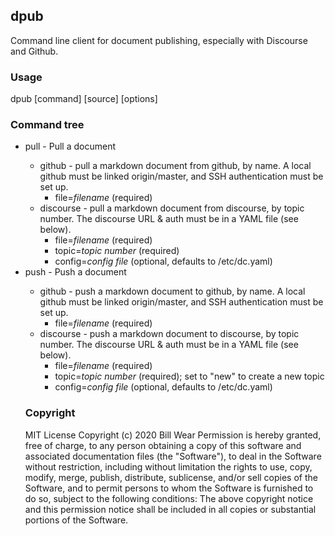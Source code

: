## dpub
Command line client for document publishing, especially with Discourse and Github.

### Usage
dpub [command] [source] [options]

### Command tree
<ul>
<li>pull - Pull a document</li>
<ul>
<li>github - pull a markdown document from github, by name.  A local github must be linked origin/master, and SSH authentication must be set up.
<ul>
<li>file=<em>filename</em> (required)
</ul>
<li>discourse - pull a markdown document from discourse, by topic number. The discourse URL & auth must be in a YAML file (see below).
<ul>
<li>file=<em>filename</em> (required)
<li>topic=<em>topic number</em> (required)
<li>config=<em>config file</em> (optional, defaults to /etc/dc.yaml)
</ul>
</ul>
<li>push - Push a document</li>
<ul>
<li>github - push a markdown document to github, by name. A local github must be linked origin/master, and SSH authentication must be set up.
<ul>
<li>file=<em>filename</em> (required)
</ul>
<li>discourse - push a markdown document to discourse, by topic number. The discourse URL & auth must be in a YAML file (see below).
<ul>
<li>file=<em>filename</em> (required)
<li>topic=<em>topic number</em> (required); set to "new" to create a new topic
<li>config=<em>config file</em> (optional, defaults to /etc/dc.yaml)
</ul>
</ul>


### Copyright
MIT License
Copyright (c) 2020 Bill Wear
Permission is hereby granted, free of charge, to any person obtaining a copy
of this software and associated documentation files (the "Software"), to deal
in the Software without restriction, including without limitation the rights
to use, copy, modify, merge, publish, distribute, sublicense, and/or sell
copies of the Software, and to permit persons to whom the Software is
furnished to do so, subject to the following conditions:
The above copyright notice and this permission notice shall be included in
all copies or substantial portions of the Software.
